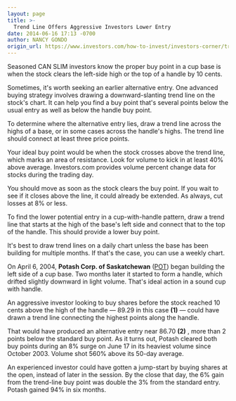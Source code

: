 ```yaml
---
layout: page
title: >-
  Trend Line Offers Aggressive Investors Lower Entry
date: 2014-06-16 17:13 -0700
author: NANCY GONDO
origin_url: https://www.investors.com/how-to-invest/investors-corner/trend-line-offers-aggressive-investors-lower-entry
---
```





Seasoned CAN SLIM investors know the proper buy point in a cup base is when the stock clears the left-side high or the top of a handle by 10 cents.

  

Sometimes, it's worth seeking an earlier alternative entry. One advanced buying strategy involves drawing a downward-slanting trend line on the stock's chart. It can help you find a buy point that's several points below the usual entry as well as below the handle buy point.

  

To determine where the alternative entry lies, draw a trend line across the highs of a base, or in some cases across the handle's highs. The trend line should connect at least three price points.

  

Your ideal buy point would be when the stock crosses above the trend line, which marks an area of resistance. Look for volume to kick in at least 40% above average. Investors.com provides volume percent change data for stocks during the trading day.

  

You should move as soon as the stock clears the buy point. If you wait to see if it closes above the line, it could already be extended. As always, cut losses at 8% or less.

  

To find the lower potential entry in a cup-with-handle pattern, draw a trend line that starts at the high of the base's left side and connect that to the top of the handle. This should provide a lower buy point.

  

It's best to draw trend lines on a daily chart unless the base has been building for multiple months. If that's the case, you can use a weekly chart.

  

On April 6, 2004, **Potash Corp. of Saskatchewan** ([POT](https://research.investors.com/quote.aspx?symbol=POT)) began building the left side of a cup base. Two months later it started to form a handle, which drifted slightly downward in light volume. That's ideal action in a sound cup with handle.

  

An aggressive investor looking to buy shares before the stock reached 10 cents above the high of the handle — 89.29 in this case **(1)** — could have drawn a trend line connecting the highest points along the handle.

  

That would have produced an alternative entry near 86.70 **(2)** , more than 2 points below the standard buy point. As it turns out, Potash cleared both buy points during an 8% surge on June 17 in its heaviest volume since October 2003. Volume shot 560% above its 50-day average.

  

An experienced investor could have gotten a jump-start by buying shares at the open, instead of later in the session. By the close that day, the 6% gain from the trend-line buy point was double the 3% from the standard entry. Potash gained 94% in six months.




